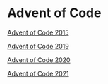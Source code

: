 # Advent of Code

[Advent of Code 2015](https://adventofcode.com/2015)

[Advent of Code 2019](https://adventofcode.com/2019)

[Advent of Code 2020](https://adventofcode.com/2020)

[Advent of Code 2021](https://adventofcode.com/2021)
